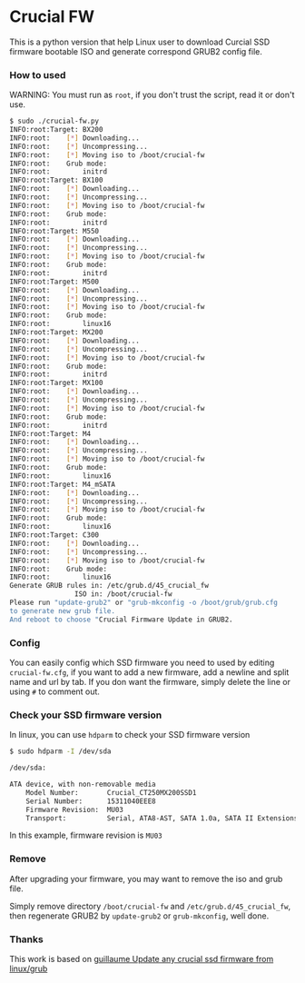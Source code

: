 # Crucial FW

This is a python version that help Linux user to download Curcial SSD firmware
bootable ISO and generate correspond GRUB2 config file.

### How to used

WARNING: You must run as `root`, if you don't trust the script,
read it or don't use.

```sh
$ sudo ./crucial-fw.py
INFO:root:Target: BX200
INFO:root:    [*] Downloading...
INFO:root:    [*] Uncompressing...
INFO:root:    [*] Moving iso to /boot/crucial-fw
INFO:root:    Grub mode:
INFO:root:        initrd
INFO:root:Target: BX100
INFO:root:    [*] Downloading...
INFO:root:    [*] Uncompressing...
INFO:root:    [*] Moving iso to /boot/crucial-fw
INFO:root:    Grub mode:
INFO:root:        initrd
INFO:root:Target: M550
INFO:root:    [*] Downloading...
INFO:root:    [*] Uncompressing...
INFO:root:    [*] Moving iso to /boot/crucial-fw
INFO:root:    Grub mode:
INFO:root:        initrd
INFO:root:Target: M500
INFO:root:    [*] Downloading...
INFO:root:    [*] Uncompressing...
INFO:root:    [*] Moving iso to /boot/crucial-fw
INFO:root:    Grub mode:
INFO:root:        linux16
INFO:root:Target: MX200
INFO:root:    [*] Downloading...
INFO:root:    [*] Uncompressing...
INFO:root:    [*] Moving iso to /boot/crucial-fw
INFO:root:    Grub mode:
INFO:root:        initrd
INFO:root:Target: MX100
INFO:root:    [*] Downloading...
INFO:root:    [*] Uncompressing...
INFO:root:    [*] Moving iso to /boot/crucial-fw
INFO:root:    Grub mode:
INFO:root:        initrd
INFO:root:Target: M4
INFO:root:    [*] Downloading...
INFO:root:    [*] Uncompressing...
INFO:root:    [*] Moving iso to /boot/crucial-fw
INFO:root:    Grub mode:
INFO:root:        linux16
INFO:root:Target: M4_mSATA
INFO:root:    [*] Downloading...
INFO:root:    [*] Uncompressing...
INFO:root:    [*] Moving iso to /boot/crucial-fw
INFO:root:    Grub mode:
INFO:root:        linux16
INFO:root:Target: C300
INFO:root:    [*] Downloading...
INFO:root:    [*] Uncompressing...
INFO:root:    [*] Moving iso to /boot/crucial-fw
INFO:root:    Grub mode:
INFO:root:        linux16
Generate GRUB rules in: /etc/grub.d/45_crucial_fw
                ISO in: /boot/crucial-fw
Please run "update-grub2" or "grub-mkconfig -o /boot/grub/grub.cfg
to generate new grub file.
And reboot to choose "Crucial Firmware Update in GRUB2.
```

### Config

You can easily config which SSD firmware you need to used by editing
`crucial-fw.cfg`, if you want to add a new firmware, add a newline and split
name and url by tab. If you don want the firmware, simply delete the line or
using `#` to comment out.

### Check your SSD firmware version

In linux, you can use `hdparm` to check your SSD firmware version

```sh
$ sudo hdparm -I /dev/sda

/dev/sda:

ATA device, with non-removable media
	Model Number:       Crucial_CT250MX200SSD1                  
	Serial Number:      15311040EEE8
	Firmware Revision:  MU03    
	Transport:          Serial, ATA8-AST, SATA 1.0a, SATA II Extensions, SATA Rev 2.5, SATA Rev 2.6, SATA Rev 3.0
```

In this example, firmware revision is `MU03`

### Remove

After upgrading your firmware, you may want to remove the iso and grub file.

Simply remove directory `/boot/crucial-fw` and `/etc/grub.d/45_crucial_fw`,
then regenerate GRUB2 by `update-grub2` or `grub-mkconfig`, well done.

### Thanks

This work is based on [guillaume Update any crucial ssd firmware from linux/grub](http://guillaumeplayground.net/update-crucial-ssd-firmware/)

